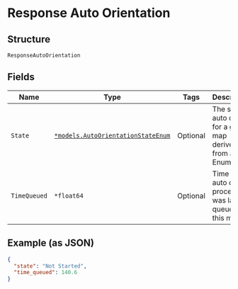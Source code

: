 
# Response Auto Orientation

## Structure

`ResponseAutoOrientation`

## Fields

| Name | Type | Tags | Description |
|  --- | --- | --- | --- |
| `State` | [`*models.AutoOrientationStateEnum`](../../doc/models/auto-orientation-state-enum.md) | Optional | The state of auto orient for a given map derived from an Enum |
| `TimeQueued` | `*float64` | Optional | Time when auto orient process was last queued for this map |

## Example (as JSON)

```json
{
  "state": "Not Started",
  "time_queued": 140.6
}
```

